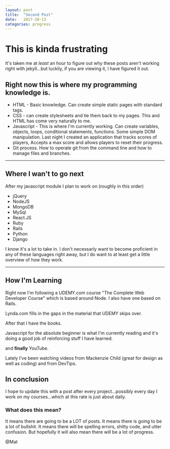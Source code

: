 ```yaml
---
layout: post
title:  "Second Post"
date:   2017-10-13 
categories: progress
---
```


# This is kinda frustrating

It's taken me at *least* an hour to figure out why these posts aren't working right with jekyll...but luckily, if you are viewing it, I have figured it out.

## Right now this is where my programming knowledge is.

* HTML - Basic knowledge. Can create simple static pages with standard tags.
* CSS - can create stylesheets and tie them back to my pages. This and HTML has come very naturally to me.
* Javascript - This is where I'm currently working. Can create variables, objects, loops, conditional statements, functions. Some simple DOM manipulation. Last night I created an application that tracks scores of players, Accepts a max score and allows players to reset their progress. 
* Git process. How to operate git from the command line and how to manage files and branches.

***

## Where I wan't to go next

After my javascript module I plan to work on (roughly in this order)

* jQuery
* NodeJS
* MongoDB
* MySql
* React.JS
* Ruby
* Rails
* Python
* Django


I know it's a lot to take in. I don't necessarly want to become proficient in any of these languages right away, but I do want to at least get a little overview of how they work.

***

## How I'm Learning

Right now I'm following a UDEMY.com course "The Complete Web Developer Course" which is based around Node. I also have one based on Rails.

Lynda.com fills in the gaps in the material that UDEMY skips over.

After that I have the books.

Javascript for the absolute beginner is what I'm currently reading and it's doing a good job of reinforcing stuff I have learned.

and **finally** YouTube.

Lately I've been watching videos from Mackenzie Child (great for design as well as coding) and from DevTips.

## In conclusion

I hope to update this with a post after every project...possibly every day I work on my courses...which at this rate is just about daily. 

### What does this mean?

It means there are going to be a LOT of posts. It means there is going to be a lot of bullshit. It means there will be spelling errors, shitty code, and utter confusion. But hopefully it will also mean there will be a lot of progress.

@Mat 
